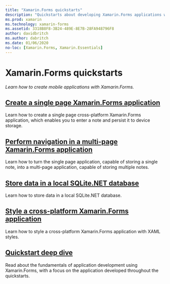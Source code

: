 ```yaml
---
title: "Xamarin.Forms quickstarts"
description: "Quickstarts about developing Xamarin.Forms applications with Visual Studio and Visual Studio for Mac."
ms.prod: xamarin
ms.technology: xamarin-forms
ms.assetid: 3318B8F8-3B24-489E-8E7B-28FA948796F8
author: davidbritch
ms.author: dabritch
ms.date: 01/06/2020
no-loc: [Xamarin.Forms, Xamarin.Essentials]
---
```


# Xamarin.Forms quickstarts

_Learn how to create mobile applications with Xamarin.Forms._

## [Create a single page Xamarin.Forms application](single-page.md)

Learn how to create a single page cross-platform Xamarin.Forms application, which enables you to enter a note and persist it to device storage.

## [Perform navigation in a multi-page Xamarin.Forms application](multi-page.md)

Learn how to turn the single page application, capable of storing a single note, into a multi-page application, capable of storing multiple notes.

## [Store data in a local SQLite.NET database](database.md)

Learn how to store data in a local SQLite.NET database.

## [Style a cross-platform Xamarin.Forms application](styling.md)

Learn how to style a cross-platform Xamarin.Forms application with XAML styles.

## [Quickstart deep dive](deepdive.md)

Read about the fundamentals of application development using Xamarin.Forms, with a focus on the application developed throughout the quickstarts.
